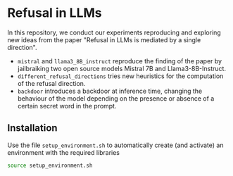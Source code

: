 # Refusal in LLMs
In this repository, we conduct our experiments reproducing and exploring new ideas from the paper "Refusal in LLMs is mediated by a single direction". 
- `mistral` and `llama3_8B_instruct` reproduce the finding of the paper by jailbraiking two open source models Mistral 7B and Llama3-8B-Instruct.
- `different_refusal_directions` tries new heuristics for the computation of the refusal direction.
- `backdoor` introduces a backdoor at inference time, changing the behaviour of the model depending on the presence or absence of a certain secret word in the prompt.


## Installation

Use the file ```setup_environment.sh``` to automatically create (and activate) an environment with the required libraries

```bash
source setup_environment.sh
```
